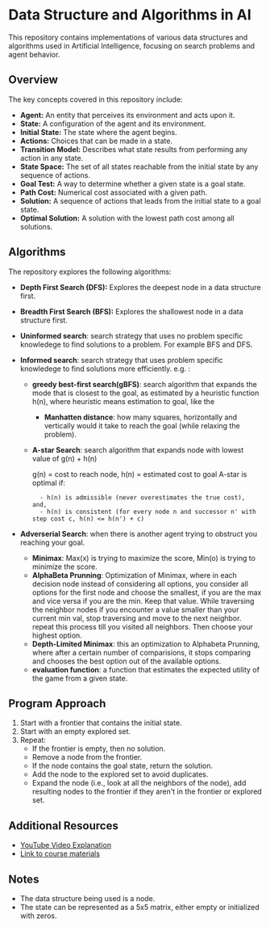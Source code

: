 # Data Structure and Algorithms in AI

This repository contains implementations of various data structures and algorithms used in Artificial Intelligence, focusing on search problems and agent behavior.

## Overview

The key concepts covered in this repository include:

- **Agent:** An entity that perceives its environment and acts upon it.
- **State:** A configuration of the agent and its environment.
- **Initial State:** The state where the agent begins.
- **Actions:** Choices that can be made in a state.
- **Transition Model:** Describes what state results from performing any action in any state.
- **State Space:** The set of all states reachable from the initial state by any sequence of actions.
- **Goal Test:** A way to determine whether a given state is a goal state.
- **Path Cost:** Numerical cost associated with a given path.
- **Solution:** A sequence of actions that leads from the initial state to a goal state.
- **Optimal Solution:** A solution with the lowest path cost among all solutions.

## Algorithms

The repository explores the following algorithms:

- **Depth First Search (DFS):** Explores the deepest node in a data structure first.
- **Breadth First Search (BFS):** Explores the shallowest node in a data structure first.

- **Uninformed search**: search strategy that uses no problem specific knowledege to find solutions to a problem. For example BFS and DFS.

- **Informed search**: search strategy that uses problem specific knowledege to find solutions more efficiently. e.g. : 
    * **greedy best-first search(gBFS)**: search algorithm that expands the mode that is closest to the goal, as estimated by a heuristic function h(n), where heuristic means estimation to goal, like the  
    
        * **Manhatten distance**: how many squares, horizontally and vertically would it take to reach the goal (while relaxing the problem). 
    
    * **A-star Search**: search algorithm that expands node with lowest value of g(n) + h(n) 

        g(n) = cost to reach node,
        h(n) = estimated cost to goal 
        A-star is optimal if:

            - h(n) is admissible (never overestimates the true cost), and,
            - h(n) is consistent (for every node n and successor n' with step cost c, h(n) <= h(n') + c)

- **Adverserial Search**: when there is another agent trying to obstruct you reaching your goal. 
    * **Minimax**: Max(x) is trying to maximize the score, Min(o) is trying to minimize the score. 
    * **AlphaBeta Prunning**: Optimization of Minimax, where in each decision node instead of considering all options, you consider all options for the first node and choose the smallest, if you are the max and vice versa if you are the min. Keep that value. While traversing the neighbor nodes if you encounter a value smaller than your current min val, stop traversing and move to the next neighbor. repeat this process till you visited all neighbors. Then choose your highest option. 
    * **Depth-Limited Minimax**: this an optimization to Alphabeta Prunning, where after a certain number of comparisions, it stops comparing and chooses the best option out of the available options.
    * **evaluation function**: a function that estimates the expected utility of the game from a given state.



## Program Approach

1. Start with a frontier that contains the initial state.
2. Start with an empty explored set.
3. Repeat:
    - If the frontier is empty, then no solution.
    - Remove a node from the frontier.
    - If the node contains the goal state, return the solution.
    - Add the node to the explored set to avoid duplicates.
    - Expand the node (i.e., look at all the neighbors of the node), add resulting nodes to the frontier if they aren't in the frontier or explored set.

## Additional Resources

- [YouTube Video Explanation](https://youtu.be/5NgNicANyqM?si=_HmYupuEek5eGLDw&t=4322)
- [Link to course materials](https://cs50.harvard.edu/ai/2020/weeks/)

## Notes

- The data structure being used is a node.
- The state can be represented as a 5x5 matrix, either empty or initialized with zeros.
